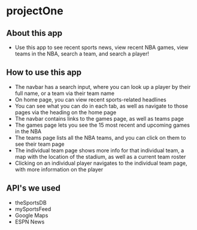 # projectOne

## About this app
- Use this app to see recent sports news, view recent NBA games, view teams in the NBA, search a team, and search a player!

## How to use this app
- The navbar has a search input, where you can look up a player by their full name, or a team via their team name
- On home page, you can view recent sports-related headlines
- You can see what you can do in each tab, as well as navigate to those pages via the heading on the home page
- The navbar contains links to the games page, as well as teams page
- The games page lets you see the 15 most recent and upcoming games in the NBA
- The teams page lists all the NBA teams, and you can click on them to see their team page
- The individual team page shows more info for that individual team, a map with the location of the stadium, as well as a current team roster
- Clicking on an individual player navigates to the individual team page, with more information on the player

## API's we used
- theSportsDB 
- mySportsFeed
- Google Maps
- ESPN News